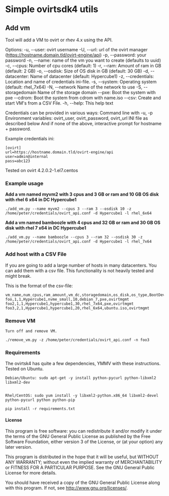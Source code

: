 # Simple ovirtsdk4 utils

## Add  vm


Tool will add a VM to ovirt or rhev 4.x using the API.

Options:
    -u, --user: ovirt username
    -U, --url: url of the ovirt manager (https://hostname.domain.tld/ovirt-engine/api)
    -p, --password: your password
    -n, --name: name of the vm you want to create (defaults to uuid)
    -c, --cpus: Number of cpu cores (default: 1)
    -r, --ram: Amount of ram in GB (default: 2 GB)
    -o, --osdisk: Size of OS disk in GB (default: 30 GB)
    -d, --datacenter: Name of datacenter (default: Hypercube1)
    -z, --credentials: Location and name of credentials ini-file.
    -s, --system: Operating system (default: rhel_7x64)
    -N, --network Name of the network to use
    -S, --storagedomain Name of the storage domain
    --pxe: Boot the system with pxe
    --cdrom: Boot the system from cdrom with name.iso
    --csv: Create and start VM's from a CSV File.
    -h, --help: This help text

Credentials can be provided in various ways:
    Command line with -u, -p
    Environment variables: ovirt_user, ovirt_password, ovirt_url
    INI file as described below
    And if none of the above, interactive prompt for hostname + password.

Example credentials ini:

    [ovirt]
    url=https://hostname.domain.tld/ovirt-engine/api
    user=admin@internal
    pass=abc123

Tested on ovirt 4.2.0.2-1.el7.centos

### Example usage

**Add a vm named myvm2 with 3 cpus and 3 GB or ram and 10 GB OS disk with rhel 6 x64 in DC Hypercube1**

    ./add_vm.py --name myvm2 --cpus 3 --ram 3 --osdisk 10 -z /home/peter/credentials/ovirt_api.conf -d Hypercube1 -l rhel_6x64

**Add a vm named bamboozle with 4 cpus and 32 GB or ram and 30 GB OS disk with rhel 7 x64 in DC Hypercube1**

    ./add_vm.py --name bamboozle --cpus 3 --ram 32 --osdisk 30 -z /home/peter/credentials/ovirt_api.conf -d Hypercube1 -l rhel_7x64


### Add host with a CSV File

If you are going to add a large number of hosts in many datacenters. You can add them with a csv file.
This functionality is not heavily tested and might break.

This is the format of the csv-file:

    vm_name,num_cpus,ram_amount,vm_dc,storagedomain,os_disk,os_type,BootDevice,network_name
    foo,1,1,Hypercube1,nvme_small,10,debian_7,pxe,ovirtmgmt
    foo2,1,1,Hypercube1,hypercube1,30,rhel_7x64,pxe,ovirtmgmt
    foo3,2,1,Hypercube1,hypercube1,20,rhel_6x64,ubuntu.iso,ovirtmgmt


### Remove VM

    Turn off and remove VM.

    ./remove_vm.py -z /home/peter/credentials/ovirt_api.conf -n foo3


### Requirements

The ovirtsk4 has quite a few dependencies, YMMV with these instructions. Tested on Ubuntu.

    Debian/Ubuntu: sudo apt-get -y install python-pycurl python-libxml2 libxml2-dev


    Rhel/CentOS: sudo yum install -y libxml2-python.x86_64 libxml2-devel python-pycurl python python-pip

    pip install -r requirements.txt

#### License

This program is free software: you can redistribute it and/or modify
it under the terms of the GNU General Public License as published by
the Free Software Foundation, either version 3 of the License, or
(at your option) any later version.

This program is distributed in the hope that it will be useful,
but WITHOUT ANY WARRANTY; without even the implied warranty of
MERCHANTABILITY or FITNESS FOR A PARTICULAR PURPOSE.  See the
GNU General Public License for more details.

You should have received a copy of the GNU General Public License
along with this program.  If not, see <http://www.gnu.org/licenses/>.
